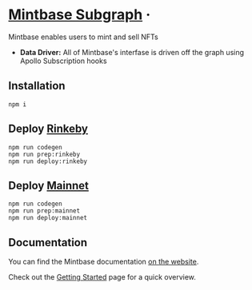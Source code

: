 # [Mintbase Subgraph](https://mintbase.io) &middot; 

Mintbase enables users to mint and sell NFTs

* **Data Driver:** All of Mintbase's interfase is driven off the graph using Apollo Subscription hooks


## Installation

```
npm i
```

## Deploy [Rinkeby](https://thegraph.com/explorer/subgraph/nategeier/mint-factory)
```
npm run codegen
npm run prep:rinkeby
npm run deploy:rinkeby
```


## Deploy [Mainnet](https://thegraph.com/explorer/subgraph/nategeier/mintbase)
```
npm run codegen
npm run prep:mainnet
npm run deploy:mainnet
```


## Documentation

You can find the Mintbase documentation [on the website](https://docs.mintbase.io).  

Check out the [Getting Started](https://reactjs.org/docs/getting-started.html) page for a quick overview.
